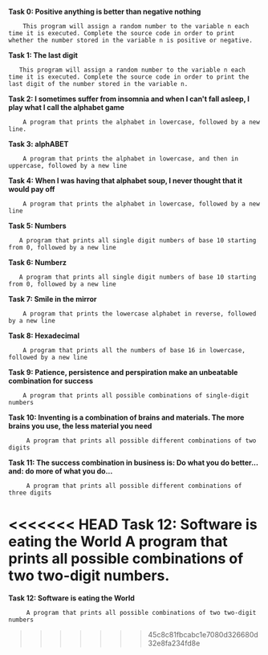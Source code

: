 **Task 0: Positive anything is better than negative nothing**
        
        This program will assign a random number to the variable n each time it is executed. Complete the source code in order to print whether the number stored in the variable n is positive or negative.


**Task 1: The last digit** 
       
       This program will assign a random number to the variable n each time it is executed. Complete the source code in order to print the last digit of the number stored in the variable n.


**Task 2: I sometimes suffer from insomnia and when I can't fall asleep, I play what I call the alphabet game** 
        
        A program that prints the alphabet in lowercase, followed by a new line.


**Task 3: alphABET** 
        
        A program that prints the alphabet in lowercase, and then in uppercase, followed by a new line


**Task 4: When I was having that alphabet soup, I never thought that it would pay off** 
        
        A program that prints the alphabet in lowercase, followed by a new line


**Task 5: Numbers**
       
       A program that prints all single digit numbers of base 10 starting from 0, followed by a new line


**Task 6: Numberz** 
       
       A program that prints all single digit numbers of base 10 starting from 0, followed by a new line


**Task 7: Smile in the mirror**
        
        A program that prints the lowercase alphabet in reverse, followed by a new line


**Task 8: Hexadecimal** 
        
        A program that prints all the numbers of base 16 in lowercase, followed by a new line


**Task 9: Patience, persistence and perspiration make an unbeatable combination for success**
        
        A program that prints all possible combinations of single-digit numbers


**Task 10: Inventing is a combination of brains and materials. The more brains you use, the less material you need**
         
         A program that prints all possible different combinations of two digits


**Task 11: The success combination in business is: Do what you do better... and: do more of what you do...**
         
         A program that prints all possible different combinations of three digits


<<<<<<< HEAD
Task 12: Software is eating the World 
         A program that prints all possible combinations of two two-digit numbers.   
=======
**Task 12: Software is eating the World**
         
         A program that prints all possible combinations of two two-digit numbers   
>>>>>>> 45c8c81fbcabc1e7080d326680d32e8fa234fd8e
